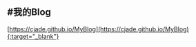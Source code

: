 #我的Blog
----------
[https://cjade.github.io/MyBlog](https://cjade.github.io/MyBlog){:target="_blank"}
